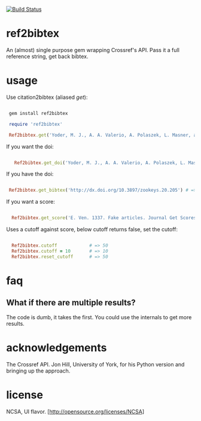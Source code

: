 [![Build Status](https://travis-ci.org/SpeciesFileGroup/ref2bibtex.svg?branch=master)](https://travis-ci.org/SpeciesFileGroup/ref2bibtex)

# ref2bibtex

An (almost) single purpose gem wrapping Crossref's API.  Pass it a full reference string, get back bibtex.

# usage

Use citation2bibtex (aliased _get_):

```ruby

 gem install ref2bibtex

 require 'ref2bibtex' 

 Ref2bibtex.get('Yoder, M. J., A. A. Valerio, A. Polaszek, L. Masner, and N. F. Johnson. 2009. Revision of Scelio pulchripennis - group species (Hymenoptera, Platygastroidea, Platygastridae). ZooKeys 20:53-118.') # => "@article{Yoder_2009,\n\tdoi = {10.3897/zookeys.20.205},\n\turl = {http://dx.doi.org/10.3897/zookeys.20.205},\n\tyear = 2009,\n\tmonth = {sep},\n\tpublisher = {Pensoft Publishers},\n\tvolume = {20},\n\tnumber = {0},\n\tauthor = {Matthew Yoder and Andrew Polaszek and Lubomir Masner and Norman Johnson and Alejandro Valerio},\n\ttitle = {Revision of Scelio pulchripennis - group species (Hymenoptera, Platygastroidea, Platygastridae)},\n\tjournal = {{ZOOKEYS}}\n}"

```

If you want the doi:

```ruby

   Ref2bibtex.get_doi('Yoder, M. J., A. A. Valerio, A. Polaszek, L. Masner, and N. F. Johnson. 2009. Revision of Scelio pulchripennis - group species (Hymenoptera, Platygastroidea, Platygastridae). ZooKeys 20:53-118.') #  => "http://dx.doi.org/10.3897/zookeys.20.205" 

```

If you have the doi:

```ruby

 Ref2bibtex.get_bibtex('http://dx.doi.org/10.3897/zookeys.20.205') # => "@article{Yoder_2009,\n\tdoi = {10.3897/zookeys.20.205},\n\turl = {http://dx.doi.org/10.3897/zookeys.20.205},\n\tyear = 2009,\n\tmonth = {sep},\n\tpublisher = {Pensoft Publishers},\n\tvolume = {20},\n\tnumber = {0},\n\tauthor = {Matthew Yoder and Andrew Polaszek and Lubomir Masner and Norman Johnson and Alejandro Valerio},\n\ttitle = {Revision of Scelio pulchripennis - group species (Hymenoptera, Platygastroidea, Platygastridae)},\n\tjournal = {{ZOOKEYS}}\n}" 

```

If you want a score: 

```ruby

  Ref2bibtex.get_score('E. Ven. 1337. Fake articles. Journal Get Scores. Hm:mm') # => 23.688715

```

Uses a cutoff against score, below cutoff returns false, set the cutoff:
```ruby

  Ref2bibtex.cutoff            # => 50 
  Ref2bibtex.cutoff = 10       # => 10
  Ref2bibtex.reset_cutoff      # => 50 

``` 

# faq

## What if there are multiple results?
The code is dumb, it takes the first. You could use the internals to get more results.

# acknowledgements

The Crossref API. Jon Hill, University of York, for his Python version and bringing up the approach.

# license

NCSA, UI flavor. [http://opensource.org/licenses/NCSA]

